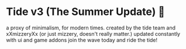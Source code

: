 # Tide v3 (The Summer Update) 🌊
a proxy of minimalism, for modern times.
created by the tide team and xXmizzeryXx (or just mizzery, doesn't really matter.)
updated constantly with ui and game addons
join the wave today and ride the tide!
